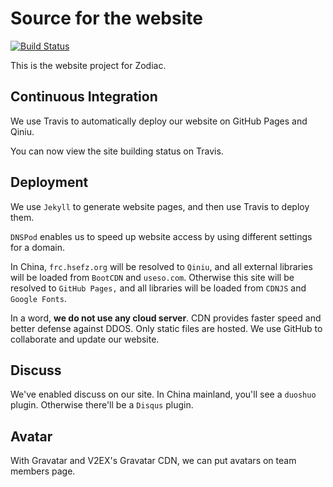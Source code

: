 # Source for the website

[![Build Status](https://travis-ci.org/ZodiacEFZ/website.svg?branch=master)](https://travis-ci.org/ZodiacEFZ/website) 

This is the website project for Zodiac.

## Continuous Integration

We use Travis to automatically deploy our website on GitHub Pages and Qiniu.

You can now view the site building status on Travis.

## Deployment

We use `Jekyll` to generate website pages, and then use Travis to deploy them.

`DNSPod` enables us to speed up website access by using different settings for a domain.

In China, `frc.hsefz.org` will be resolved to `Qiniu`, and all external libraries
will be loaded from `BootCDN` and `useso.com`. Otherwise this site will be resolved
to `GitHub Pages,` and all libraries will be loaded from `CDNJS` and `Google Fonts`.

In a word, **we do not use any cloud server**. CDN provides faster speed and
better defense against DDOS. Only static files are hosted.
We use GitHub to collaborate and update our website.

## Discuss

We've enabled discuss on our site. In China mainland, you'll see a `duoshuo`
plugin. Otherwise there'll be a `Disqus` plugin.

## Avatar

With Gravatar and V2EX's Gravatar CDN, we can put avatars on team members page.
